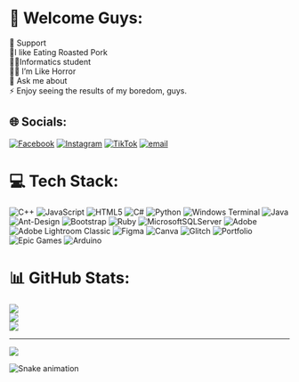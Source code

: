 # 💫 Welcome Guys:
  🎉 Support<br>🐽I like Eating Roasted Pork <br>🧑‍💻Informatics student<br>🧟‍♂️ I’m Like Horror <br>💬 Ask me about<br>⚡ Enjoy seeing the results of my boredom, guys.


## 🌐 Socials:
[![Facebook](https://img.shields.io/badge/Facebook-%231877F2.svg?logo=Facebook&logoColor=white)](https://facebook.com/jansimora) [![Instagram](https://img.shields.io/badge/Instagram-%23E4405F.svg?logo=Instagram&logoColor=white)](https://instagram.com/jansimora) [![TikTok](https://img.shields.io/badge/TikTok-%23000000.svg?logo=TikTok&logoColor=white)](https://tiktok.com/@jansimora) [![email](https://img.shields.io/badge/Email-D14836?logo=gmail&logoColor=white)](mailto:jansmr15@gmail.com) 

# 💻 Tech Stack:
![C++](https://img.shields.io/badge/c++-%2300599C.svg?style=for-the-badge&logo=c%2B%2B&logoColor=white) ![JavaScript](https://img.shields.io/badge/javascript-%23323330.svg?style=for-the-badge&logo=javascript&logoColor=%23F7DF1E) ![HTML5](https://img.shields.io/badge/html5-%23E34F26.svg?style=for-the-badge&logo=html5&logoColor=white) ![C#](https://img.shields.io/badge/c%23-%23239120.svg?style=for-the-badge&logo=csharp&logoColor=white) ![Python](https://img.shields.io/badge/python-3670A0?style=for-the-badge&logo=python&logoColor=ffdd54) ![Windows Terminal](https://img.shields.io/badge/Windows%20Terminal-%234D4D4D.svg?style=for-the-badge&logo=windows-terminal&logoColor=white) ![Java](https://img.shields.io/badge/java-%23ED8B00.svg?style=for-the-badge&logo=openjdk&logoColor=white) ![Ant-Design](https://img.shields.io/badge/-AntDesign-%230170FE?style=for-the-badge&logo=ant-design&logoColor=white) ![Bootstrap](https://img.shields.io/badge/bootstrap-%238511FA.svg?style=for-the-badge&logo=bootstrap&logoColor=white) ![Ruby](https://img.shields.io/badge/ruby-%23CC342D.svg?style=for-the-badge&logo=ruby&logoColor=white) ![MicrosoftSQLServer](https://img.shields.io/badge/Microsoft%20SQL%20Server-CC2927?style=for-the-badge&logo=microsoft%20sql%20server&logoColor=white) ![Adobe](https://img.shields.io/badge/adobe-%23FF0000.svg?style=for-the-badge&logo=adobe&logoColor=white) ![Adobe Lightroom Classic](https://img.shields.io/badge/Adobe%20Lightroom%20Classic-31A8FF.svg?style=for-the-badge&logo=Adobe%20Lightroom%20Classic&logoColor=white) ![Figma](https://img.shields.io/badge/figma-%23F24E1E.svg?style=for-the-badge&logo=figma&logoColor=white) ![Canva](https://img.shields.io/badge/Canva-%2300C4CC.svg?style=for-the-badge&logo=Canva&logoColor=white) ![Glitch](https://img.shields.io/badge/glitch-%233333FF.svg?style=for-the-badge&logo=glitch&logoColor=white) ![Portfolio](https://img.shields.io/badge/Portfolio-%23000000.svg?style=for-the-badge&logo=firefox&logoColor=#FF7139) ![Epic Games](https://img.shields.io/badge/epicgames-%23313131.svg?style=for-the-badge&logo=epicgames&logoColor=white) ![Arduino](https://img.shields.io/badge/-Arduino-00979D?style=for-the-badge&logo=Arduino&logoColor=white)
# 📊 GitHub Stats:
![](https://github-readme-stats.vercel.app/api?username=janrosimamora&theme=dark&hide_border=false&include_all_commits=false&count_private=false)<br/>
![](https://github-readme-streak-stats.herokuapp.com/?user=janrosimamora&theme=dark&hide_border=false)<br/>
![](https://github-readme-stats.vercel.app/api/top-langs/?username=janrosimamora&theme=dark&hide_border=false&include_all_commits=false&count_private=false&layout=compact)

---
[![](https://visitcount.itsvg.in/api?id=janrosimamora&icon=0&color=0)](https://visitcount.itsvg.in)

<img src="https://raw.githubusercontent.com/janrosimamora/janrosimamora/output/snake.svg" alt="Snake animation" />

###

<!-- Proudly created with GPRM ( https://gprm.itsvg.in ) -->
